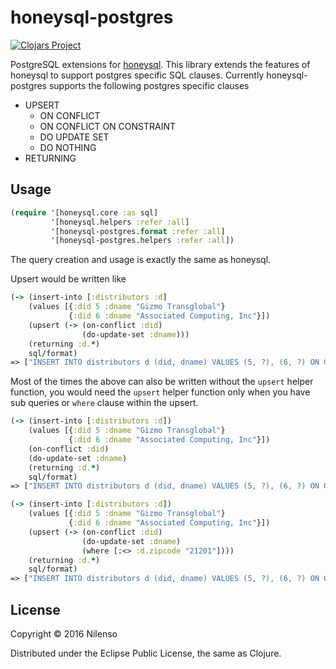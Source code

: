 # honeysql-postgres
[![Clojars Project](https://img.shields.io/clojars/v/nilenso/honeysql-postgres.svg)](https://clojars.org/nilenso/honeysql-postgres)

PostgreSQL extensions for [honeysql](https://github.com/jkk/honeysql). This library extends the features of honeysql to support postgres specific SQL clauses. Currently honeysql-postgres supports the following postgres specific clauses
- UPSERT
  - ON CONFLICT
  - ON CONFLICT ON CONSTRAINT
  - DO UPDATE SET
  - DO NOTHING
- RETURNING

## Usage

```clj
(require '[honeysql.core :as sql]
         '[honeysql.helpers :refer :all]
         '[honeysql-postgres.format :refer :all]
         '[honeysql-postgres.helpers :refer :all])
```

The query creation and usage is exactly the same as honeysql.

Upsert would be written like
```clj
(-> (insert-into [:distributors :d]
    (values [{:did 5 :dname "Gizmo Transglobal"}
             {:did 6 :dname "Associated Computing, Inc"}])
    (upsert (-> (on-conflict :did)
                (do-update-set :dname)))
    (returning :d.*)
    sql/format)
=> ["INSERT INTO distributors d (did, dname) VALUES (5, ?), (6, ?) ON CONFLICT (did) DO UPDATE SET dname = EXCLUDED.dname RETURNING d.*" "Gizmo Transglobal" "Associated Computing, Inc"]
```

Most of the times the above can also be written without the `upsert` helper function, you would need the `upsert` helper function only when you have sub queries or `where` clause within the upsert.
```clj
(-> (insert-into [:distributors :d])
    (values [{:did 5 :dname "Gizmo Transglobal"}
             {:did 6 :dname "Associated Computing, Inc"}])
    (on-conflict :did)
    (do-update-set :dname)
    (returning :d.*)
    sql/format)
=> ["INSERT INTO distributors d (did, dname) VALUES (5, ?), (6, ?) ON CONFLICT (did) DO UPDATE SET dname = EXCLUDED.dname RETURNING d.*" "Gizmo Transglobal" "Associated Computing, Inc"]

(-> (insert-into [:distributors :d])
    (values [{:did 5 :dname "Gizmo Transglobal"}
             {:did 6 :dname "Associated Computing, Inc"}])
    (upsert (-> (on-conflict :did)
                (do-update-set :dname)
                (where [:<> :d.zipcode "21201"])))
    (returning :d.*)
    sql/format)
=> ["INSERT INTO distributors d (did, dname) VALUES (5, ?), (6, ?) ON CONFLICT (did) DO UPDATE SET dname = EXCLUDED.dname WHERE d.zipcode <> ? RETURNING d.*" "Gizmo Transglobal" "Associated Computing, Inc" "21201"]
```


## License

Copyright © 2016 Nilenso

Distributed under the Eclipse Public License, the same as Clojure.
